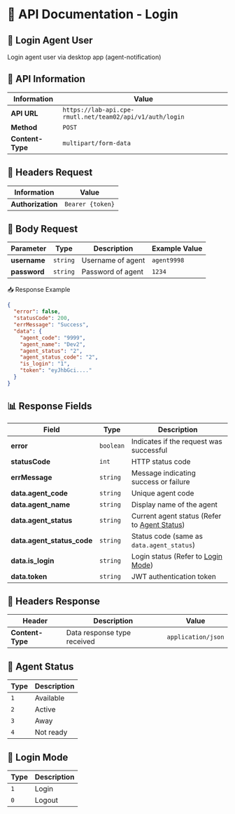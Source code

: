 # 📌 API Documentation - Login

## 🔑 Login Agent User

Login agent user via desktop app (agent-notification)

## 📌 API Information

| Information      | Value                                                    |
| ---------------- | -------------------------------------------------------- |
| **API URL**      | `https://lab-api.cpe-rmutl.net/team02/api/v1/auth/login` |
| **Method**       | `POST`                                                   |
| **Content-Type** | `multipart/form-data `                                   |

## 📝 Headers Request

| Information       | Value            |
| ----------------- | ---------------- |
| **Authorization** | `Bearer {token}` |

## 📝 Body Request

| Parameter    | Type     | Description       | Example Value |
| ------------ | -------- | ----------------- | ------------- |
| **username** | `string` | Username of agent | `agent9998`   |
| **password** | `string` | Password of agent | `1234`        |

📥 Response Example

```json
{
  "error": false,
  "statusCode": 200,
  "errMessage": "Success",
  "data": {
    "agent_code": "9999",
    "agent_name": "Dev2",
    "agent_status": "2",
    "agent_status_code": "2",
    "is_login": "1",
    "token": "eyJhbGci...."
  }
}
```

## 📊 Response Fields

| Field                      | Type      | Description                                                   |
| -------------------------- | --------- | ------------------------------------------------------------- |
| **error**                  | `boolean` | Indicates if the request was successful                       |
| **statusCode**             | `int`     | HTTP status code                                              |
| **errMessage**             | `string`  | Message indicating success or failure                         |
| **data.agent_code**        | `string`  | Unique agent code                                             |
| **data.agent_name**        | `string`  | Display name of the agent                                     |
| **data.agent_status**      | `string`  | Current agent status (Refer to [Agent Status](#agent-status)) |
| **data.agent_status_code** | `string`  | Status code (same as `data.agent_status`)                     |
| **data.is_login**          | `string`  | Login status (Refer to [Login Mode](#login-mode))             |
| **data.token**             | `string`  | JWT authentication token                                      |

## 📝 Headers Response

| Header           | Description                 | Value              |
| ---------------- | --------------------------- | ------------------ |
| **Content-Type** | Data response type received | `application/json` |

## 🔄 Agent Status

| Type | Description |
| ---- | ----------- |
| `1`  | Available   |
| `2`  | Active      |
| `3`  | Away        |
| `4`  | Not ready   |

## 🔄 Login Mode

| Type | Description |
| ---- | ----------- |
| `1`  | Login       |
| `0`  | Logout      |
